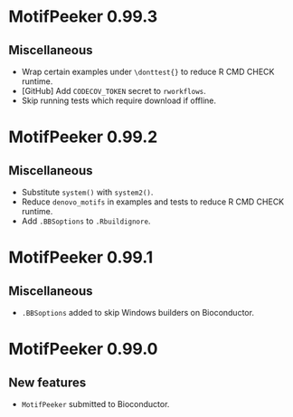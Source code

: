 # MotifPeeker 0.99.3

## Miscellaneous
 
* Wrap certain examples under `\donttest{}` to reduce R CMD CHECK runtime.
* [GitHub] Add `CODECOV_TOKEN` secret to `rworkflows`.
* Skip running tests which require download if offline.


# MotifPeeker 0.99.2

## Miscellaneous
 
* Substitute `system()` with `system2()`.
* Reduce `denovo_motifs` in examples and tests to reduce R CMD CHECK runtime.
* Add `.BBSoptions` to `.Rbuildignore`.


# MotifPeeker 0.99.1

## Miscellaneous
 
* `.BBSoptions` added to skip Windows builders on Bioconductor.


# MotifPeeker 0.99.0

## New features
 
* `MotifPeeker` submitted to Bioconductor.
